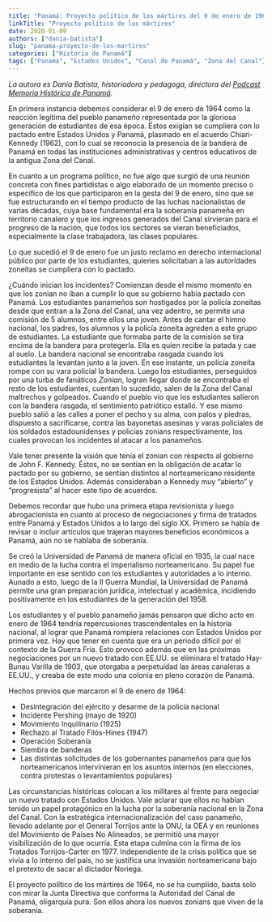 ```yaml
---
title: "Panamá: Proyecto político de los mártires del 9 de enero de 1964"
linkTitle: "Proyecto político de los mártires"
date: 2020-01-09
authors: ["dania-batista"]
slug: "panama-proyecto-de-los-martires"
categories: ["Historia de Panamá"]
tags: ["Panamá", "Estados Unidos", "Canal de Panamá", "Zona del Canal"]
---
```


_La autora es Dania Batista, historiadora y pedagoga, directora del
[Podcast Memoria Histórica de Panamá](https://anchor.fm/daniabastista/episodes/El-proyecto-poltico-de-los-mrtires-del-9-de-enero-de-1964-ea38s5)._

En primera instancia debemos considerar el 9 de enero de 1964 como la reacción
legítima del pueblo panameño representada por la gloriosa generación de estudiantes
de esa época. Éstos exigían se cumpliera con lo pactado entre Estados Unidos y
Panamá, plasmado en el acuerdo Chiari-Kennedy (1962), con lo cual se reconocía la
presencia de la bandera de Panamá en todas las instituciones administrativas y
centros educativos de la antigua Zona del Canal.

En cuanto a un programa político, no fue algo que surgió de una reunión concreta
con fines partidistas o algo elaborado de un momento preciso o específico de los
que participaron en la gesta del 9 de enero, sino que se fue estructurando en el
tiempo producto de las luchas nacionalistas de varias décadas, cuya base fundamental
era la soberanía panameña en territorio canalero y que los ingresos generados del
Canal sirvieran para el progreso de la nación, que todos los sectores se vieran
beneficiados, especialmente la clase trabajadora, las clases populares.

Lo que sucedió el 9 de enero fue un justo reclamo en derecho internacional público
por parte de los estudiantes, quienes solicitaban a las autoridades zoneítas
se cumpliera con lo pactado.

¿Cuándo inician los incidentes? Comienzan desde el mismo momento en que los zonian
no iban a cumplir lo que su gobierno había pactado con Panamá. Los estudiantes
panameños son hostigados por la policía zoneítas desde que entran a la Zona del Canal,
una vez adentro, se permite una comisión de 5 alumnos, entre ellos una joven.
Antes de cantar el himno nacional, los padres, los alumnos y la policía zoneíta
agreden a este grupo de estudiantes. La estudiante que formaba parte de la comisión
se tira encima de la bandera para protegerla. Ella es quien recibe la patada y cae al
suelo. La bandera nacional se encontraba rasgada cuando los estudiantes la levantan
junto a la joven. En ese instante, un policía zoneíta rompe con su vara policial la
bandera. Luego los estudiantes, perseguidos por una turba de fanáticos _Zonian_,
logran llegar donde se encontraba el resto de los estudiantes, cuentan lo sucedido,
salen de la Zona del Canal maltrechos y golpeados. Cuando el pueblo vio que los
estudiantes salieron con la bandera rasgada, el sentimiento patriótico estalló.
Y ese mismo pueblo salió a las calles a poner el pecho y su alma, con palos y
piedras, dispuesto a sacrificarse, contra las bayonetas asesinas y varas policiales
de los soldados estadounidenses y policías zonians respectivamente, los cuales
provocan los incidentes al atacar a los panameños.

Vale tener presente la visión que tenía el zonian con respecto al gobierno de
John F. Kennedy. Éstos, no se sentían en la obligación de acatar lo pactado
por su gobierno, se sentían distintos al norteamericano residente de los
Estados Unidos. Además consideraban a Kennedy muy “abierto” y “progresista” al
hacer este tipo de acuerdos.

Debemos recordar que hubo una primera etapa revisionista y luego abrogacionista
en cuanto al proceso de negociaciones y firma de tratados entre Panamá y
Estados Unidos a lo largo del siglo XX. Primero se habla de revisar o incluir
artículos que trajeran mayores beneficios económicos a Panamá, aún no se hablaba
de soberanía.

Se creó la Universidad de Panamá de manera oficial en 1935, la cual
nace en medio de la lucha contra el imperialismo norteamericano. Su papel fue
importante en ese sentido con los estudiantes y autoridades a lo interno.
Aunado a esto, luego de la II Guerra Mundial, la Universidad de Panamá permite
una gran preparación jurídica, intelectual y académica, incidiendo positivamente
en los estudiantes de la generación del 1958.

Los estudiantes y el pueblo panameño jamás pensaron que dicho acto en enero de
1964 tendría repercusiones trascendentales en la historia nacional, al lograr que
Panamá rompiera relaciones con Estados Unidos por primera vez. Hay que tener en cuenta
que era un periodo difícil por el contexto de la Guerra Fría. Esto provocó además
que en las próximas negociaciones por un nuevo tratado con EE.UU. se eliminara el
tratado Hay-Bunau Varilla de 1903, que otorgaba a perpetuidad las áreas canaleras
a EE.UU., y creaba de este modo una colonia en pleno corazón de Panamá.

Hechos previos que marcaron el 9 de enero de 1964:

* Desintegración del ejército y desarme de la policía nacional
* Incidente Pershing (mayo de 1920)
* Movimiento Inquilinario (1925)
* Rechazo al Tratado Filós-Hines (1947)
* Operación Soberanía
* Siembra de banderas
* Las distintas solicitudes de los gobernantes panameños para que los norteamericanos
  intervinieran en los asuntos internos (en elecciones, contra protestas o
  levantamientos populares)

Las circunstancias históricas colocan a los militares al frente para negociar un
nuevo tratado con Estados Unidos. Vale aclarar que ellos no habían tenido un papel
protagónico en la lucha por la soberanía nacional en la Zona del Canal. Con la
estratégica internacionalización del caso panameño, llevado adelante por el
General Torrijos ante la ONU, la OEA y en reuniones del Movimiento de
Países No Alineados, se permitió una mayor visibilización de lo que ocurría.
Esta etapa culmina con la firma de los Tratados Torrijos-Carter en 1977.
Independiente de la crisis política que se vivía a lo interno del país, no se
justifica una invasión norteamericana bajo el pretexto de sacar al dictador Noriega.

El proyecto político de los mártires de 1964, no se ha cumplido, basta solo con
mirar la Junta Directiva que conforma la Autoridad del Canal de Panamá, oligarquía pura.
Son ellos ahora los nuevos zonians que viven de la soberanía.
